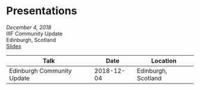 # Presentations

*December 4, 2018*  
IIIF Community Update  
Edinburgh, Scotland  
[Slides](./iiif_community_update/)

|Talk|Date|Location|
|---|---|---|
|Edinburgh Community Update|2018-12-04|Edinburgh, Scotland|


